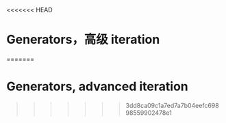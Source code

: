 
<<<<<<< HEAD
# Generators，高级 iteration
=======
# Generators, advanced iteration
>>>>>>> 3dd8ca09c1a7ed7a7b04eefc69898559902478e1
